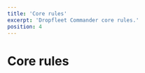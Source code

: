 ```yaml
---
title: 'Core rules'
excerpt: 'Dropfleet Commander core rules.'
position: 4
---
```

# Core rules

<script setup>
  import { data as pages } from '/documents.data'
  const slug = '/en/dfc/core-rules/'
  const filteredPages = pages.filter(page => page?.href.indexOf(slug) > -1
      && page?.href.indexOf('index.html') < 0
      && !page?.href.endsWith('/'))
    .sort((a, b) => a.position - b.position)
</script>

<CategoryCardsContainer :pages="filteredPages" />
